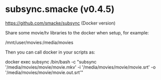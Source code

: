# subsync.smacke (v0.4.5)

https://github.com/smacke/subsync (Docker version)

Share some movie/tv libraries to the docker when setup, for example:

/mnt/user/movies:/media/movies

Then you can call docker in your scripts as:

docker exec subsync /bin/bash -c "subsync '/media/movies/movie/movie.mkv' -i '/media/movies/movie/movie.srt' -o '/media/movies/movie/movie.out.srt'"
